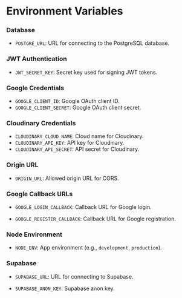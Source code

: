 # Environment Variables

### Database

- `POSTGRE_URL`: URL for connecting to the PostgreSQL database.

### JWT Authentication

- `JWT_SECRET_KEY`: Secret key used for signing JWT tokens.

### Google Credentials

- `GOOGLE_CLIENT_ID`: Google OAuth client ID.
- `GOOGLE_CLIENT_SECRET`: Google OAuth client secret.

### Cloudinary Credentials

- `CLOUDINARY_CLOUD_NAME`: Cloud name for Cloudinary.
- `CLOUDINARY_API_KEY`: API key for Cloudinary.
- `CLOUDINARY_API_SECRET`: API secret for Cloudinary.

### Origin URL

- `ORIGIN_URL`: Allowed origin URL for CORS.

### Google Callback URLs

- `GOOGLE_LOGIN_CALLBACK`: Callback URL for Google login.

- `GOOGLE_REGISTER_CALLBACK`: Callback URL for Google registration.

### Node Environment

- `NODE_ENV`: App environment (e.g., `development`, `production`).

### Supabase

- `SUPABASE_URL`: URL for connecting to Supabase.

- `SUPABASE_ANON_KEY`: Supabase anon key.
